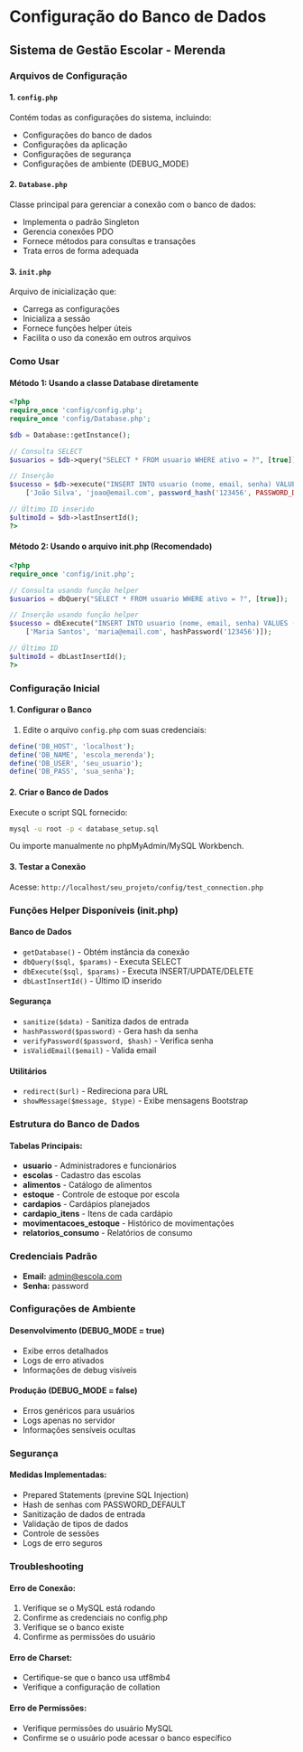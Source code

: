 # Configuração do Banco de Dados
## Sistema de Gestão Escolar - Merenda

### Arquivos de Configuração

#### 1. `config.php`
Contém todas as configurações do sistema, incluindo:
- Configurações do banco de dados
- Configurações da aplicação
- Configurações de segurança
- Configurações de ambiente (DEBUG_MODE)

#### 2. `Database.php`
Classe principal para gerenciar a conexão com o banco de dados:
- Implementa o padrão Singleton
- Gerencia conexões PDO
- Fornece métodos para consultas e transações
- Trata erros de forma adequada

#### 3. `init.php`
Arquivo de inicialização que:
- Carrega as configurações
- Inicializa a sessão
- Fornece funções helper úteis
- Facilita o uso da conexão em outros arquivos

### Como Usar

#### Método 1: Usando a classe Database diretamente
```php
<?php
require_once 'config/config.php';
require_once 'config/Database.php';

$db = Database::getInstance();

// Consulta SELECT
$usuarios = $db->query("SELECT * FROM usuario WHERE ativo = ?", [true]);

// Inserção
$sucesso = $db->execute("INSERT INTO usuario (nome, email, senha) VALUES (?, ?, ?)", 
    ['João Silva', 'joao@email.com', password_hash('123456', PASSWORD_DEFAULT)]);

// Último ID inserido
$ultimoId = $db->lastInsertId();
?>
```

#### Método 2: Usando o arquivo init.php (Recomendado)
```php
<?php
require_once 'config/init.php';

// Consulta usando função helper
$usuarios = dbQuery("SELECT * FROM usuario WHERE ativo = ?", [true]);

// Inserção usando função helper
$sucesso = dbExecute("INSERT INTO usuario (nome, email, senha) VALUES (?, ?, ?)", 
    ['Maria Santos', 'maria@email.com', hashPassword('123456')]);

// Último ID
$ultimoId = dbLastInsertId();
?>
```

### Configuração Inicial

#### 1. Configurar o Banco
1. Edite o arquivo `config.php` com suas credenciais:
```php
define('DB_HOST', 'localhost');
define('DB_NAME', 'escola_merenda');
define('DB_USER', 'seu_usuario');
define('DB_PASS', 'sua_senha');
```

#### 2. Criar o Banco de Dados
Execute o script SQL fornecido:
```bash
mysql -u root -p < database_setup.sql
```

Ou importe manualmente no phpMyAdmin/MySQL Workbench.

#### 3. Testar a Conexão
Acesse: `http://localhost/seu_projeto/config/test_connection.php`

### Funções Helper Disponíveis (init.php)

#### Banco de Dados
- `getDatabase()` - Obtém instância da conexão
- `dbQuery($sql, $params)` - Executa SELECT
- `dbExecute($sql, $params)` - Executa INSERT/UPDATE/DELETE
- `dbLastInsertId()` - Último ID inserido

#### Segurança
- `sanitize($data)` - Sanitiza dados de entrada
- `hashPassword($password)` - Gera hash da senha
- `verifyPassword($password, $hash)` - Verifica senha
- `isValidEmail($email)` - Valida email

#### Utilitários
- `redirect($url)` - Redireciona para URL
- `showMessage($message, $type)` - Exibe mensagens Bootstrap

### Estrutura do Banco de Dados

#### Tabelas Principais:
- **usuario** - Administradores e funcionários
- **escolas** - Cadastro das escolas
- **alimentos** - Catálogo de alimentos
- **estoque** - Controle de estoque por escola
- **cardapios** - Cardápios planejados
- **cardapio_itens** - Itens de cada cardápio
- **movimentacoes_estoque** - Histórico de movimentações
- **relatorios_consumo** - Relatórios de consumo

### Credenciais Padrão
- **Email:** admin@escola.com
- **Senha:** password

### Configurações de Ambiente

#### Desenvolvimento (DEBUG_MODE = true)
- Exibe erros detalhados
- Logs de erro ativados
- Informações de debug visíveis

#### Produção (DEBUG_MODE = false)
- Erros genéricos para usuários
- Logs apenas no servidor
- Informações sensíveis ocultas

### Segurança

#### Medidas Implementadas:
- Prepared Statements (previne SQL Injection)
- Hash de senhas com PASSWORD_DEFAULT
- Sanitização de dados de entrada
- Validação de tipos de dados
- Controle de sessões
- Logs de erro seguros

### Troubleshooting

#### Erro de Conexão:
1. Verifique se o MySQL está rodando
2. Confirme as credenciais no config.php
3. Verifique se o banco existe
4. Confirme as permissões do usuário

#### Erro de Charset:
- Certifique-se que o banco usa utf8mb4
- Verifique a configuração de collation

#### Erro de Permissões:
- Verifique permissões do usuário MySQL
- Confirme se o usuário pode acessar o banco específico